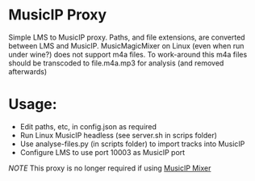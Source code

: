 # MusicIP Proxy

Simple LMS to MusicIP proxy. Paths, and file extensions, are converted between
LMS and MusicIP. MusicMagicMixer on Linux (even when run under wine?) does not
support m4a files. To work-around this m4a files should be transcoded to
file.m4a.mp3 for analysis (and removed afterwards)

# Usage:

- Edit paths, etc, in config.json as required
- Run Linux MusicIP headless (see server.sh in scrips folder)
- Use analyse-files.py (in scripts folder) to import tracks into MusicIP
- Configure LMS to use port 10003 as MusicIP port

*NOTE* This proxy is no longer required if using [MusicIP Mixer](https://github.com/CDrummond/lms-mipmixer)
